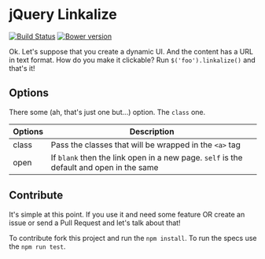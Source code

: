 # jQuery Linkalize

[![Build Status](https://travis-ci.org/brunoskonrad/jquery-linkalize.svg?branch=master)](https://travis-ci.org/brunoskonrad/jquery-linkalize)
[![Bower version](https://badge.fury.io/bo/jquery-linkalize.svg)](http://badge.fury.io/bo/jquery-linkalize)

Ok. Let's suppose that you create a dynamic UI. And the content has a URL in text format. How do you make it clickable? Run `$('foo').linkalize()` and that's it!

## Options

There some (ah, that's just one but...) option. The `class` one.


| Options | Description |
|-------- | ----------- |
| class   | Pass the classes that will be wrapped in the `<a>` tag |
| open    | If `blank` then the link open in a new page. `self` is the default and open in the same |

## Contribute

It's simple at this point. If you use it and need some feature OR create an issue or send a Pull Request and let's talk about that!

To contribute fork this project and run the `npm install`.
To run the specs use the `npm run test`.
